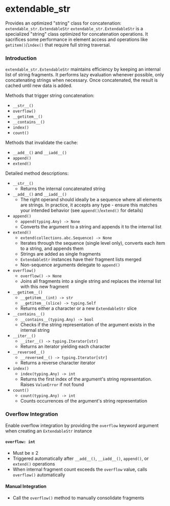 # extendable_str
Provides an optimized "string" class for concatenation: `extendable_str.ExtendableStr`
`extendable_str.ExtendableStr` is a specialized "string" class optimized for concatenation operations. It sacrifices some performance in element access and operations like `getitem()`/`index()` that require full string traversal.

### Introduction
`extendable_str.ExtendableStr` maintains efficiency by keeping an internal list of string fragments. It performs lazy evaluation whenever possible, only concatenating strings when necessary. Once concatenated, the result is cached until new data is added.

Methods that trigger string concatenation:
* `__str__()`
* `overflow()`
* `__getitem__()`
* `__contains__()`
* `index()`
* `count()`

Methods that invalidate the cache:
* `__add__()` and `__iadd__()`
* `append()`
* `extend()`

Detailed method descriptions:
* `__str__()`
  * Returns the internal concatenated string
* `__add__()` and `__iadd__()`
  * The right operand should ideally be a sequence where all elements are strings. In practice, it accepts any type - ensure this matches your intended behavior (see `append()`/`extend()` for details)
* `append()`
  * `append(typing.Any) -> None`
  * Converts the argument to a string and appends it to the internal list
* `extend()`
  * `extend(collections.abc.Sequence) -> None`
  * Iterates through the sequence (single level only), converts each item to a string, and appends them
  * Strings are added as single fragments
  * `ExtendableStr` instances have their fragment lists merged
  * Non-sequence arguments delegate to `append()`
* `overflow()`
  * `overflow() -> None`
  * Joins all fragments into a single string and replaces the internal list with this new fragment
* `__getitem__()`
  * `__getitem__(int) -> str`
  * `__getitem__(slice) -> typing.Self`
  * Returns either a character or a new `ExtendableStr` slice
* `__contains__()`
  * `__contains__(typing.Any) -> bool`
  * Checks if the string representation of the argument exists in the internal string
* `__iter__()`
  * `__iter__() -> typing.Iterator[str]`
  * Returns an iterator yielding each character
* `__reversed__()`
  * `__reversed__() -> typing.Iterator[str]`
  * Returns a reverse character iterator
* `index()`
  * `index(typing.Any) -> int`
  * Returns the first index of the argument's string representation. Raises `ValueError` if not found
* `count()`
  * `count(typing.Any) -> int`
  * Counts occurrences of the argument's string representation

### Overflow Integration
Enable overflow integration by providing the `overflow` keyword argument when creating an `ExtendableStr` instance

#### `overflow: int`
* Must be ≥ 2
* Triggered automatically after `__add__()`, `__iadd__()`, `append()`, or `extend()` operations
* When internal fragment count exceeds the `overflow` value, calls `overflow()` automatically

#### Manual Integration
* Call the `overflow()` method to manually consolidate fragments